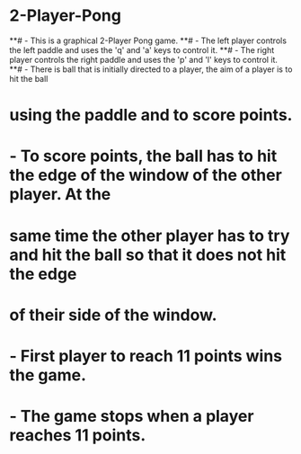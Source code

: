 # 2-Player-Pong
**# - This is a graphical 2-Player Pong game.
**# - The left player controls the left paddle and uses the 'q' and 'a' keys to control it.
**# - The right player controls the right paddle and uses the 'p' and 'l' keys to control it.
**# - There is ball that is initially directed to a player, the aim of a player is to hit the ball
#   using the paddle and to score points.
# - To score points, the ball has to hit the edge of the window of the other player. At the
#   same time the other player has to try and hit the ball so that it does not hit the edge
#   of their side of the window.
# - First player to reach 11 points wins the game.
# - The game stops when a player reaches 11 points.
